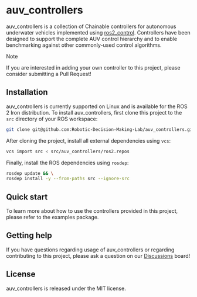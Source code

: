 # auv_controllers

auv_controllers is a collection of Chainable controllers for autonomous
underwater vehicles implemented using [ros2_control](https://control.ros.org/master/index.html).
Controllers have been designed to support the complete AUV control hierarchy
and to enable benchmarking against other commonly-used control algorithms.

> [!NOTE]
> If you are interested in adding your own controller to this project, please
consider submitting a Pull Request!

## Installation

auv_controllers is currently supported on Linux and is available for the ROS 2
Iron distribution. To install auv_controllers, first clone this project to the
`src` directory of your ROS workspace:

```bash
git clone git@github.com:Robotic-Decision-Making-Lab/auv_controllers.git
```

After cloning the project, install all external dependencies using `vcs`:

```bash
vcs import src < src/auv_controllers/ros2.repos
```

Finally, install the ROS dependencies using `rosdep`:

```bash
rosdep update && \
rosdep install -y --from-paths src --ignore-src
```

## Quick start

To learn more about how to use the controllers provided in this project, please
refer to the examples package.

## Getting help

If you have questions regarding usage of auv_controllers or regarding
contributing to this project, please ask a question on our [Discussions](https://github.com/Robotic-Decision-Making-Lab/auv_controllers/discussions) board!

## License

auv_controllers is released under the MIT license.
